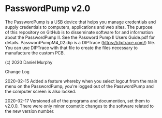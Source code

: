 # PasswordPump v2.0

The PasswordPump is a USB device that helps you manage credentials and supply credentials to computers, applications and web sites.  The purpose of this repository on GitHub is to disseminate software for and information about the PasswordPump II.  See the Password Pump II Users Guide.pdf for details.  PasswordPumpM4_02.dip is a DIPTrace (https://diptrace.com/) file.  You can use DIPTrace with that file to create the files necessary to manufacture the custom PCB.

(c) 2020 Daniel Murphy


Change Log

2020-02-15  Added a feature whereby when you select logout from the main menu on the PasswordPump, you're logged out of the PasswordPump and the computer screen is also locked.
            
2020-02-17  Versioned all of the programs and documention, set them to v2.0.0.  There were only minor cosmetic changes to the software related to the new version number.
